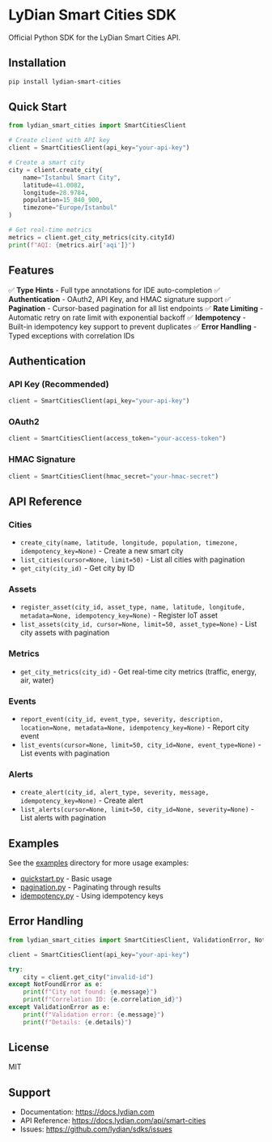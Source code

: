 # LyDian Smart Cities SDK

Official Python SDK for the LyDian Smart Cities API.

## Installation

```bash
pip install lydian-smart-cities
```

## Quick Start

```python
from lydian_smart_cities import SmartCitiesClient

# Create client with API key
client = SmartCitiesClient(api_key="your-api-key")

# Create a smart city
city = client.create_city(
    name="İstanbul Smart City",
    latitude=41.0082,
    longitude=28.9784,
    population=15_840_900,
    timezone="Europe/Istanbul"
)

# Get real-time metrics
metrics = client.get_city_metrics(city.cityId)
print(f"AQI: {metrics.air['aqi']}")
```

## Features

✅ **Type Hints** - Full type annotations for IDE auto-completion
✅ **Authentication** - OAuth2, API Key, and HMAC signature support
✅ **Pagination** - Cursor-based pagination for all list endpoints
✅ **Rate Limiting** - Automatic retry on rate limit with exponential backoff
✅ **Idempotency** - Built-in idempotency key support to prevent duplicates
✅ **Error Handling** - Typed exceptions with correlation IDs

## Authentication

### API Key (Recommended)

```python
client = SmartCitiesClient(api_key="your-api-key")
```

### OAuth2

```python
client = SmartCitiesClient(access_token="your-access-token")
```

### HMAC Signature

```python
client = SmartCitiesClient(hmac_secret="your-hmac-secret")
```

## API Reference

### Cities

- `create_city(name, latitude, longitude, population, timezone, idempotency_key=None)` - Create a new smart city
- `list_cities(cursor=None, limit=50)` - List all cities with pagination
- `get_city(city_id)` - Get city by ID

### Assets

- `register_asset(city_id, asset_type, name, latitude, longitude, metadata=None, idempotency_key=None)` - Register IoT asset
- `list_assets(city_id, cursor=None, limit=50, asset_type=None)` - List city assets with pagination

### Metrics

- `get_city_metrics(city_id)` - Get real-time city metrics (traffic, energy, air, water)

### Events

- `report_event(city_id, event_type, severity, description, location=None, metadata=None, idempotency_key=None)` - Report city event
- `list_events(cursor=None, limit=50, city_id=None, event_type=None)` - List events with pagination

### Alerts

- `create_alert(city_id, alert_type, severity, message, idempotency_key=None)` - Create alert
- `list_alerts(cursor=None, limit=50, city_id=None, severity=None)` - List alerts with pagination

## Examples

See the [examples](./examples) directory for more usage examples:

- [quickstart.py](./examples/quickstart.py) - Basic usage
- [pagination.py](./examples/pagination.py) - Paginating through results
- [idempotency.py](./examples/idempotency.py) - Using idempotency keys

## Error Handling

```python
from lydian_smart_cities import SmartCitiesClient, ValidationError, NotFoundError

client = SmartCitiesClient(api_key="your-api-key")

try:
    city = client.get_city("invalid-id")
except NotFoundError as e:
    print(f"City not found: {e.message}")
    print(f"Correlation ID: {e.correlation_id}")
except ValidationError as e:
    print(f"Validation error: {e.message}")
    print(f"Details: {e.details}")
```

## License

MIT

## Support

- Documentation: https://docs.lydian.com
- API Reference: https://docs.lydian.com/api/smart-cities
- Issues: https://github.com/lydian/sdks/issues
